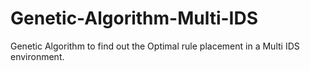 # Genetic-Algorithm-Multi-IDS
Genetic Algorithm to find out the Optimal rule placement in a Multi IDS environment. 
